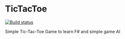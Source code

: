 # TicTacToe
[![Build status](https://ci.appveyor.com/api/projects/status/gvpyjle7gcjxmp7i/branch/master?svg=true)](https://ci.appveyor.com/project/MikeFH/tictactoe/branch/master)

Simple Tic-Tac-Toe Game to learn F# and simple game AI
